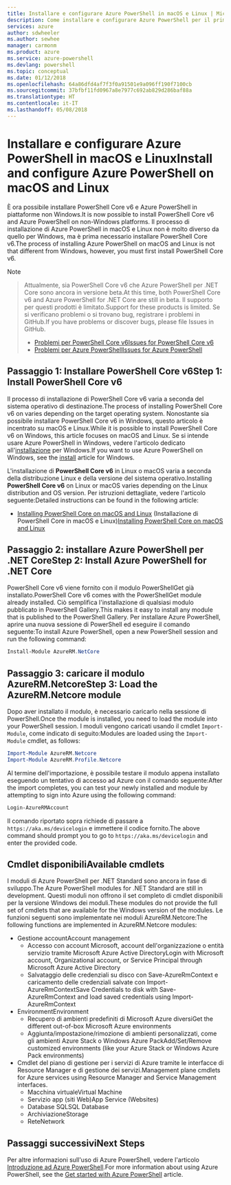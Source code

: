 ```yaml
---
title: Installare e configurare Azure PowerShell in macOS e Linux | Microsoft Docs
description: Come installare e configurare Azure PowerShell per il primo uso in macOS e Linux.
services: azure
author: sdwheeler
ms.author: sewhee
manager: carmonm
ms.product: azure
ms.service: azure-powershell
ms.devlang: powershell
ms.topic: conceptual
ms.date: 01/12/2018
ms.openlocfilehash: 64a86dfd4af7f3f0a91501e9a096ff190f7100cb
ms.sourcegitcommit: 37bfbf11fd0967a8e7977c692ab829d286baf88a
ms.translationtype: HT
ms.contentlocale: it-IT
ms.lasthandoff: 05/08/2018
---
```

# <a name="install-and-configure-azure-powershell-on-macos-and-linux"></a><span data-ttu-id="c814c-103">Installare e configurare Azure PowerShell in macOS e Linux</span><span class="sxs-lookup"><span data-stu-id="c814c-103">Install and configure Azure PowerShell on macOS and Linux</span></span>

<span data-ttu-id="c814c-104">È ora possibile installare PowerShell Core v6 e Azure PowerShell in piattaforme non Windows.</span><span class="sxs-lookup"><span data-stu-id="c814c-104">It is now possible to install PowerShell Core v6 and Azure PowerShell on non-Windows platforms.</span></span>
<span data-ttu-id="c814c-105">Il processo di installazione di Azure PowerShell in macOS e Linux non è molto diverso da quello per Windows, ma è prima necessario installare PowerShell Core v6.</span><span class="sxs-lookup"><span data-stu-id="c814c-105">The process of installing Azure PowerShell on macOS and Linux is not that different from Windows, however, you must first install PowerShell Core v6.</span></span>

> [!NOTE]

> <span data-ttu-id="c814c-106">Attualmente, sia PowerShell Core v6 che Azure PowerShell per .NET Core sono ancora in versione beta.</span><span class="sxs-lookup"><span data-stu-id="c814c-106">At this time, both PowerShell Core v6 and Azure PowerShell for .NET Core are still in beta.</span></span>
> <span data-ttu-id="c814c-107">Il supporto per questi prodotti è limitato.</span><span class="sxs-lookup"><span data-stu-id="c814c-107">Support for these products is limited.</span></span> <span data-ttu-id="c814c-108">Se si verificano problemi o si trovano bug, registrare i problemi in GitHub.</span><span class="sxs-lookup"><span data-stu-id="c814c-108">If you have problems or discover bugs, please file Issues in GitHub.</span></span>
>
> * [<span data-ttu-id="c814c-109">Problemi per PowerShell Core v6</span><span class="sxs-lookup"><span data-stu-id="c814c-109">Issues for PowerShell Core v6</span></span>](https://github.com/PowerShell/PowerShell/issues)
> * [<span data-ttu-id="c814c-110">Problemi per Azure PowerShell</span><span class="sxs-lookup"><span data-stu-id="c814c-110">Issues for Azure PowerShell</span></span>](https://github.com/azure/azure-docs-powershell/issues)

## <a name="step-1-install-powershell-core-v6"></a><span data-ttu-id="c814c-111">Passaggio 1: Installare PowerShell Core v6</span><span class="sxs-lookup"><span data-stu-id="c814c-111">Step 1: Install PowerShell Core v6</span></span>

<span data-ttu-id="c814c-112">Il processo di installazione di PowerShell Core v6 varia a seconda del sistema operativo di destinazione.</span><span class="sxs-lookup"><span data-stu-id="c814c-112">The process of installing PowerShell Core v6 on varies depending on the target operating system.</span></span>
<span data-ttu-id="c814c-113">Nonostante sia possibile installare PowerShell Core v6 in Windows, questo articolo è incentrato su macOS e Linux.</span><span class="sxs-lookup"><span data-stu-id="c814c-113">While it is possible to install PowerShell Core v6 on Windows, this article focuses on macOS and Linux.</span></span> <span data-ttu-id="c814c-114">Se si intende usare Azure PowerShell in Windows, vedere l'articolo dedicato all'[installazione](./install-azurerm-ps.md) per Windows.</span><span class="sxs-lookup"><span data-stu-id="c814c-114">If you want to use Azure PowerShell on Windows, see the [install](./install-azurerm-ps.md) article for Windows.</span></span>

<span data-ttu-id="c814c-115">L'installazione di **PowerShell Core v6** in Linux o macOS varia a seconda della distribuzione Linux e della versione del sistema operativo.</span><span class="sxs-lookup"><span data-stu-id="c814c-115">Installing **PowerShell Core v6** on Linux or macOS varies depending on the Linux distribution and OS version.</span></span>
<span data-ttu-id="c814c-116">Per istruzioni dettagliate, vedere l'articolo seguente:</span><span class="sxs-lookup"><span data-stu-id="c814c-116">Detailed instructions can be found in the following article:</span></span>

- <span data-ttu-id="c814c-117">[Installing PowerShell Core on macOS and Linux](/powershell/scripting/setup/installing-powershell-core-on-macos-and-linux) (Installazione di PowerShell Core in macOS e Linux)</span><span class="sxs-lookup"><span data-stu-id="c814c-117">[Installing PowerShell Core on macOS and Linux](/powershell/scripting/setup/installing-powershell-core-on-macos-and-linux)</span></span>

## <a name="step-2-install-azure-powershell-for-net-core"></a><span data-ttu-id="c814c-118">Passaggio 2: installare Azure PowerShell per .NET Core</span><span class="sxs-lookup"><span data-stu-id="c814c-118">Step 2: Install Azure PowerShell for .NET Core</span></span>

<span data-ttu-id="c814c-119">PowerShell Core v6 viene fornito con il modulo PowerShellGet già installato.</span><span class="sxs-lookup"><span data-stu-id="c814c-119">PowerShell Core v6 comes with the PowerShellGet module already installed.</span></span> <span data-ttu-id="c814c-120">Ciò semplifica l'installazione di qualsiasi modulo pubblicato in PowerShell Gallery.</span><span class="sxs-lookup"><span data-stu-id="c814c-120">This makes it easy to install any module that is published to the PowerShell Gallery.</span></span> <span data-ttu-id="c814c-121">Per installare Azure PowerShell, aprire una nuova sessione di PowerShell ed eseguire il comando seguente:</span><span class="sxs-lookup"><span data-stu-id="c814c-121">To install Azure PowerShell, open a new PowerShell session and run the following command:</span></span>

```powershell
Install-Module AzureRM.NetCore
```

## <a name="step-3-load-the-azurermnetcore-module"></a><span data-ttu-id="c814c-122">Passaggio 3: caricare il modulo AzureRM.Netcore</span><span class="sxs-lookup"><span data-stu-id="c814c-122">Step 3: Load the AzureRM.Netcore module</span></span>

<span data-ttu-id="c814c-123">Dopo aver installato il modulo, è necessario caricarlo nella sessione di PowerShell.</span><span class="sxs-lookup"><span data-stu-id="c814c-123">Once the module is installed, you need to load the module into your PowerShell session.</span></span> <span data-ttu-id="c814c-124">I moduli vengono caricati usando il cmdlet `Import-Module`, come indicato di seguito:</span><span class="sxs-lookup"><span data-stu-id="c814c-124">Modules are loaded using the `Import-Module` cmdlet, as follows:</span></span>

```powershell
Import-Module AzureRM.Netcore
Import-Module AzureRM.Profile.Netcore
```

<span data-ttu-id="c814c-125">Al termine dell'importazione, è possibile testare il modulo appena installato eseguendo un tentativo di accesso ad Azure con il comando seguente:</span><span class="sxs-lookup"><span data-stu-id="c814c-125">After the import completes, you can test your newly installed and module by attempting to sign into Azure using the following command:</span></span>

```powershell
Login-AzureRMAccount
```

<span data-ttu-id="c814c-126">Il comando riportato sopra richiede di passare a `https://aka.ms/devicelogin` e immettere il codice fornito.</span><span class="sxs-lookup"><span data-stu-id="c814c-126">The above command should prompt you to go to `https://aka.ms/devicelogin` and enter the provided code.</span></span>

## <a name="available-cmdlets"></a><span data-ttu-id="c814c-127">Cmdlet disponibili</span><span class="sxs-lookup"><span data-stu-id="c814c-127">Available cmdlets</span></span>

<span data-ttu-id="c814c-128">I moduli di Azure PowerShell per .NET Standard sono ancora in fase di sviluppo.</span><span class="sxs-lookup"><span data-stu-id="c814c-128">The Azure PowerShell modules for .NET Standard are still in development.</span></span> <span data-ttu-id="c814c-129">Questi moduli non offrono il set completo di cmdlet disponibili per la versione Windows dei moduli.</span><span class="sxs-lookup"><span data-stu-id="c814c-129">These modules do not provide the full set of cmdlets that are available for the Windows version of the modules.</span></span> <span data-ttu-id="c814c-130">Le funzioni seguenti sono implementate nei moduli AzureRM.Netcore:</span><span class="sxs-lookup"><span data-stu-id="c814c-130">The following functions are implemented in AzureRM.Netcore modules:</span></span>

* <span data-ttu-id="c814c-131">Gestione account</span><span class="sxs-lookup"><span data-stu-id="c814c-131">Account management</span></span>
  - <span data-ttu-id="c814c-132">Accesso con account Microsoft, account dell'organizzazione o entità servizio tramite Microsoft Azure Active Directory</span><span class="sxs-lookup"><span data-stu-id="c814c-132">Login with Microsoft account, Organizational account, or Service Principal through Microsoft Azure Active Directory</span></span>
  - <span data-ttu-id="c814c-133">Salvataggio delle credenziali su disco con Save-AzureRmContext e caricamento delle credenziali salvate con Import-AzureRmContext</span><span class="sxs-lookup"><span data-stu-id="c814c-133">Save Credentials to disk with Save-AzureRmContext and load saved credentials using Import-AzureRmContext</span></span>
* <span data-ttu-id="c814c-134">Environment</span><span class="sxs-lookup"><span data-stu-id="c814c-134">Environment</span></span>
  - <span data-ttu-id="c814c-135">Recupero di ambienti predefiniti di Microsoft Azure diversi</span><span class="sxs-lookup"><span data-stu-id="c814c-135">Get the different out-of-box Microsoft Azure environments</span></span>
  - <span data-ttu-id="c814c-136">Aggiunta/impostazione/rimozione di ambienti personalizzati, come gli ambienti Azure Stack o Windows Azure Pack</span><span class="sxs-lookup"><span data-stu-id="c814c-136">Add/Set/Remove customized environments (like your Azure Stack or Windows Azure Pack environments)</span></span>
* <span data-ttu-id="c814c-137">Cmdlet del piano di gestione per i servizi di Azure tramite le interfacce di Resource Manager e di gestione dei servizi.</span><span class="sxs-lookup"><span data-stu-id="c814c-137">Management plane cmdlets for Azure services using Resource Manager and Service Management interfaces.</span></span>
  - <span data-ttu-id="c814c-138">Macchina virtuale</span><span class="sxs-lookup"><span data-stu-id="c814c-138">Virtual Machine</span></span>
  - <span data-ttu-id="c814c-139">Servizio app (siti Web)</span><span class="sxs-lookup"><span data-stu-id="c814c-139">App Service (Websites)</span></span>
  - <span data-ttu-id="c814c-140">Database SQL</span><span class="sxs-lookup"><span data-stu-id="c814c-140">SQL Database</span></span>
  - <span data-ttu-id="c814c-141">Archiviazione</span><span class="sxs-lookup"><span data-stu-id="c814c-141">Storage</span></span>
  - <span data-ttu-id="c814c-142">Rete</span><span class="sxs-lookup"><span data-stu-id="c814c-142">Network</span></span>

## <a name="next-steps"></a><span data-ttu-id="c814c-143">Passaggi successivi</span><span class="sxs-lookup"><span data-stu-id="c814c-143">Next Steps</span></span>

<span data-ttu-id="c814c-144">Per altre informazioni sull'uso di Azure PowerShell, vedere l'articolo [Introduzione ad Azure PowerShell](get-started-azureps.md).</span><span class="sxs-lookup"><span data-stu-id="c814c-144">For more information about using Azure PowerShell, see the [Get started with Azure PowerShell](get-started-azureps.md) article.</span></span>
